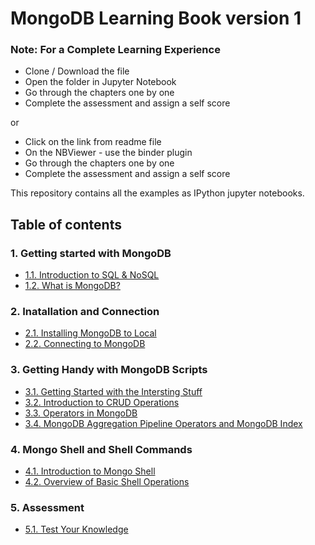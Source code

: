 # MongoDB Learning Book version 1

<div class="alert alert-block alert-info">
<h3><b>Note:</b> For a Complete Learning Experience</h3>
    <ul>
        <li>Clone / Download the file</li>
        <li>Open the folder in Jupyter Notebook</li>
        <li>Go through the chapters one by one</li>
        <li>Complete the assessment and assign a self score</li>
    </ul>
    or <ul>
        <li>Click on the link from readme file</li>
        <li>On the NBViewer - use the binder plugin</li>
        <li>Go through the chapters one by one</li>
        <li>Complete the assessment and assign a self score</li>
    </ul>
</div>

This repository contains all the examples as IPython jupyter notebooks.

## Table of contents

### 1. Getting started with MongoDB

* [1.1. Introduction to SQL & NoSQL](https://hub.gke.mybinder.org/user/srushti104-info-database-design-61fspzo8/notebooks/MongoDB_Learning_Book_Final_Project/chapter1/11-introduction.ipynb)
* [1.2. What is MongoDB?](https://nbviewer.jupyter.org/github/Srushti104/INFO-6210-Database-Management-and-Database-Design/blob/master/MongoDB_Learning_Book_Final_Project/chapter1/12-mongodb.ipynb)

### 2. Inatallation and Connection

* [2.1. Installing MongoDB to Local]()
* [2.2. Connecting to MongoDB]()

### 3. Getting Handy with MongoDB Scripts

* [3.1. Getting Started with the Intersting Stuff]()
* [3.2. Introduction to CRUD Operations]()
* [3.3. Operators in MongoDB]()
* [3.4. MongoDB Aggregation Pipeline Operators and MongoDB Index]()

### 4. Mongo Shell and Shell Commands

* [4.1. Introduction to Mongo Shell]()
* [4.2. Overview of Basic Shell Operations]()

### 5. Assessment

* [5.1. Test Your Knowledge]()

